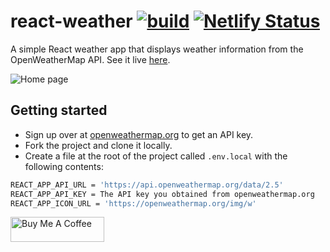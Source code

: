 # react-weather [![build](https://github.com/denniskigen/react-weather/actions/workflows/validate.yml/badge.svg)](https://github.com/denniskigen/react-weather/actions/workflows/validate.yml) [![Netlify Status](https://api.netlify.com/api/v1/badges/6d8502db-4fdd-414b-98a9-8c4dc45b7817/deploy-status)](https://app.netlify.com/sites/hungry-kilby-14cda6/deploys)

A simple React weather app that displays weather information from the OpenWeatherMap API. See it live [here](https://react-weather.denniskigen.com/).

![Home page](https://github.com/denniskigen/react-weather/blob/main/public/screen.png)

## Getting started

- Sign up over at [openweathermap.org](https://openweathermap.org/appid) to get an API key.
- Fork the project and clone it locally.
- Create a file at the root of the project called `.env.local` with the following contents:

```sh
REACT_APP_API_URL = 'https://api.openweathermap.org/data/2.5'
REACT_APP_API_KEY = The API key you obtained from openweathermap.org
REACT_APP_ICON_URL = 'https://openweathermap.org/img/w'

```

<a href="https://www.buymeacoffee.com/denniskigen" target="_blank"><img src="https://cdn.buymeacoffee.com/buttons/v2/default-yellow.png" alt="Buy Me A Coffee" width="150" height="40"/></a>
